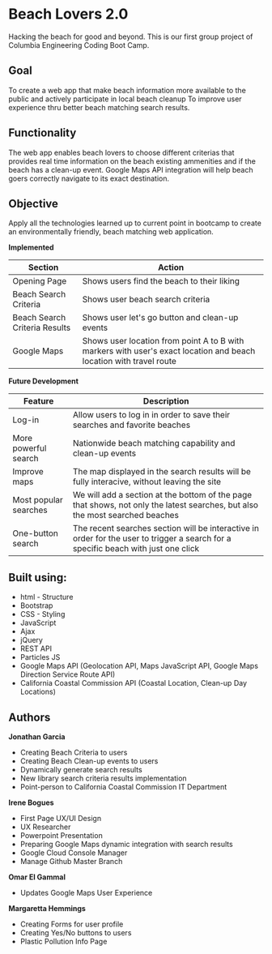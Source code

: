 # Beach Lovers 2.0
Hacking the beach for good and beyond. This is our first group project of Columbia Engineering Coding Boot Camp.

## Goal
To create a web app that make beach information more available to the public and actively participate in local beach cleanup To improve user experience thru better beach matching search results.

## Functionality
The web app enables beach lovers to choose different criterias that provides real time information on the beach existing ammenities and if the beach has a clean-up event. Google Maps API integration will help beach goers correctly navigate to its exact destination.

## Objective
Apply all the technologies learned up to current point in bootcamp to create an environmentally friendly, beach matching  web application.

**Implemented**

| Section              |  Action                                                  |
| ---------------------|----------------------------------------------------------|
| Opening Page         |  Shows users find the beach to their liking              |
| Beach Search Criteria|  Shows user beach search criteria                        |
| Beach Search Criteria Results |  Shows user let's go button and clean-up events |
| Google Maps          |  Shows user location from point A to B with markers with user's exact location and beach location with travel route |

**Future Development**

| Feature               |  Description                                                                |
| ----------------------|-----------------------------------------------------------------------------|
| Log-in                |  Allow users to log in in order to save their searches and favorite beaches |
| More powerful search  |  Nationwide beach matching capability and clean-up events                   |
| Improve maps          |  The map displayed in the search results will be fully interacive, without leaving the site |
| Most popular searches |  We will add a section at the bottom of the page that shows, not only the latest searches, but also the most searched beaches |
| One-button search     |  The recent searches section will be interactive in order for the user to trigger a search for a   specific beach with just one click |

## Built using:
* html - Structure
* Bootstrap
* CSS - Styling
* JavaScript
* Ajax
* jQuery
* REST API
* Particles JS
* Google Maps API (Geolocation API, Maps JavaScript API, Google Maps Direction Service Route API)  
* California Coastal Commission API (Coastal Location, Clean-up Day Locations)

## Authors

**Jonathan Garcia** 
* Creating Beach Criteria to users
* Creating Beach Clean-up events to users
* Dynamically generate search results
* New library search criteria results implementation
* Point-person to California Coastal Commission IT Department
 
**Irene Bogues** 
* First Page UX/UI Design
* UX Researcher
* Powerpoint Presentation
* Preparing Google Maps dynamic integration with search results
* Google Cloud Console Manager
* Manage Github Master Branch

**Omar El Gammal** 
* Updates Google Maps User Experience

**Margaretta Hemmings** 
* Creating Forms for user profile
* Creating Yes/No buttons to users
* Plastic Pollution Info Page

